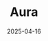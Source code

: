---  
layout: startup_page  
title: "Aura"  
id: "aura.com"  
permalink: "/auraaura.com04162025/"  
website: "https://www.aura.com/"  
funding_round: "Growth Capital"  
funding_amount: "$60M"  
investors: "LAGO Innovation Fund"  
about: "Aura designs and manufactures digital photo frames with accompanying mobile apps. Their frames offer high-quality displays, user-friendly software for managing photos, and features like people search and captioning. The company focuses on creating a more elegant and connected experience for sharing photos with family and friends."  
markets: "Cyber Security, Network Security, Information Technology, Security"  
hq: "Boston, Massachusetts, United States"  
founded_year: "2017"  
linkedin: "https://www.linkedin.com/company/auracompany"  
twitter: "https://twitter.com/Aura_Protects"  
instagram: ""  
facebook: "https://www.facebook.com/AuraProtects"  
crunchbase: "https://www.crunchbase.com/organization/aura-company"  
pitchbook: "https://pitchbook.com/profiles/company/229072-69"  

date_display: "16-Apr-2025"  
date: "2025-04-16"

# SEO Optimization  
meta_title: "Aura - Growth Capital Funding ($60M)"  
meta_description: "Aura, Aura designs and manufactures digital photo frames with accompanying mobile apps. Their frames offer high-quality displays, user-friendly software for..."  
meta_keywords: "Aura, Cyber Security, Network Security, Information Technology, Security, Growth Capital funding"  
canonical_url: "https://startup.projectstartups.com/auraaura.com04162025/"  
---
